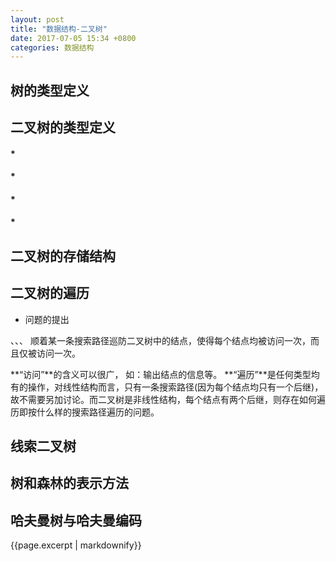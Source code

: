 ```yaml
---
layout: post
title: "数据结构-二叉树"
date: 2017-07-05 15:34 +0800
categories: 数据结构
---
```

## 树的类型定义



## 二叉树的类型定义

#### *
#### *
#### *
#### *

## 二叉树的存储结构


## 二叉树的遍历
 * 问题的提出

、、、
 顺着某一条搜索路径巡防二叉树中的结点，使得每个结点均被访问一次，而且仅被访问一次。

**“访问”**的含义可以很广， 如：输出结点的信息等。
   **“遍历”**是任何类型均有的操作，对线性结构而言，只有一条搜索路径(因为每个结点均只有一个后继)，故不需要另加讨论。而二叉树是非线性结构，每个结点有两个后继，则存在如何遍历即按什么样的搜索路径遍历的问题。

## 线索二叉树

## 树和森林的表示方法

## 哈夫曼树与哈夫曼编码

{{page.excerpt | markdownify}}
